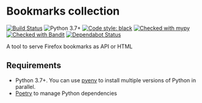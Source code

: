 # Bookmarks collection

[![Build Status](https://img.shields.io/endpoint.svg?url=https%3A%2F%2Factions-badge.atrox.dev%2Fnymous%2Fbookmarks_collection%2Fbadge&style=flat)](https://actions-badge.atrox.dev/nymous/bookmarks_collection/goto)
![Python 3.7+](https://img.shields.io/badge/python-3.7+-green.svg?logo=python)
[![Code style: black](https://img.shields.io/badge/code%20style-black-000000.svg)][black]
[![Checked with mypy](http://www.mypy-lang.org/static/mypy_badge.svg)][mypy]
[![Checked with Bandit](https://img.shields.io/badge/bandit-checked-lightgrey.svg)][bandit]
[![Dependabot Status](https://api.dependabot.com/badges/status?host=github&repo=nymous/bookmarks_collection)](https://dependabot.com)

A tool to serve Firefox bookmarks as API or HTML

## Requirements

  * Python 3.7+. You can use [pyenv][pyenv-installation] to install multiple versions of Python in parallel.
  * [Poetry][poetry] to manage Python dependencies


[bandit]: https://github.com/PyCQA/bandit
[black]: https://github.com/python/black
[mypy]: http://mypy-lang.org/
[poetry]: https://poetry.eustace.io/
[pyenv-installation]: https://github.com/pyenv/pyenv#installation
